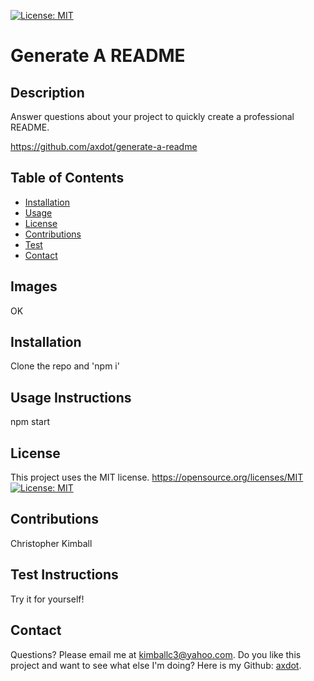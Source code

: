 [![License: MIT](https://img.shields.io/badge/License-MIT-yellow.svg)](https://opensource.org/licenses/MIT)

# Generate A README 
## Description

Answer questions about your project to quickly create a professional README. 

https://github.com/axdot/generate-a-readme

## Table of Contents
   
- [Installation](#installation)
- [Usage](#usage-instructions)
- [License](#license)
- [Contributions](#contributions)
- [Test](#test-instructions)
- [Contact](#contact)

## Images

OK

## Installation

Clone the repo and 'npm i'

## Usage Instructions

npm start

## License
  This project uses the MIT license.
https://opensource.org/licenses/MIT
[![License: MIT](https://img.shields.io/badge/License-MIT-yellow.svg)](https://opensource.org/licenses/MIT)

## Contributions

Christopher Kimball

## Test Instructions

Try it for yourself!

## Contact
Questions? Please email me at kimballc3@yahoo.com.
Do you like this project and want to see what else I'm doing? Here is my Github: [axdot](https://github.com/axdot).
